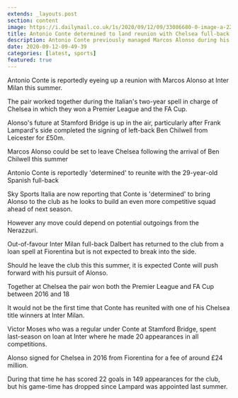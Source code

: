 ```yaml
---
extends: _layouts.post
section: content
image: https://i.dailymail.co.uk/1s/2020/09/12/09/33086680-0-image-a-22_1599900059266.jpg 
title: Antonio Conte determined to land reunion with Chelsea full-back Marcos Alonso 
description: Antonio Conte previously managed Marcos Alonso during his two-year spell in charge at Chelsea. The Spaniard was a regular as the pair won both the Premier League and the FA Cup. 
date: 2020-09-12-09-49-39 
categories: [latest, sports] 
featured: true 
--- 
```

Antonio Conte is reportedly eyeing up a reunion with Marcos Alonso at Inter Milan this summer.

The pair worked together during the Italian's two-year spell in charge of Chelsea in which they won a Premier League and the FA Cup.

Alonso's future at Stamford Bridge is up in the air, particularly after Frank Lampard's side completed the signing of left-back Ben Chilwell from Leicester for £50m.

Marcos Alonso could be set to leave Chelsea following the arrival of Ben Chilwell this summer

Antonio Conte is reportedly 'determined' to reunite with the 29-year-old Spanish full-back

Sky Sports Italia are now reporting that Conte is 'determined' to bring Alonso to the club as he looks to build an even more competitive squad ahead of next season.

However any move could depend on potential outgoings from the Nerazzuri.

Out-of-favour Inter Milan full-back Dalbert has returned to the club from a loan spell at Fiorentina but is not expected to break into the side.

Should he leave the club this this summer, it is expected Conte will push forward with his pursuit of Alonso.

Together at Chelsea the pair won both the Premier League and FA Cup between 2016 and 18

It would not be the first time that Conte has reunited with one of his Chelsea title winners at Inter Milan.

Victor Moses who was a regular under Conte at Stamford Bridge, spent last-season on loan at Inter where he made 20 appearances in all competitions.

Alonso signed for Chelsea in 2016 from Fiorentina for a fee of around £24 million.

During that time he has scored 22 goals in 149 appearances for the club, but his game-time has dropped since Lampard was appointed last summer. 

